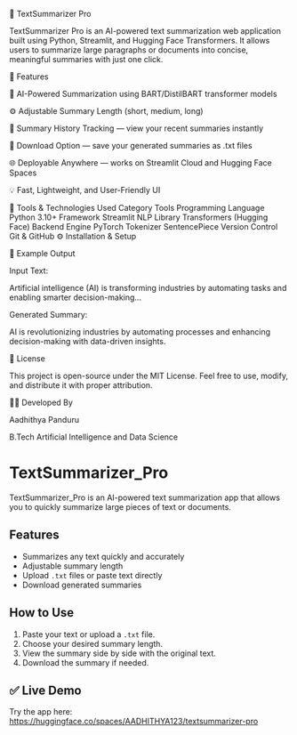 🧠 TextSummarizer Pro

TextSummarizer Pro is an AI-powered text summarization web application built using Python, Streamlit, and Hugging Face Transformers.
It allows users to summarize large paragraphs or documents into concise, meaningful summaries with just one click.

🚀 Features

🧩 AI-Powered Summarization using BART/DistilBART transformer models

⚙️ Adjustable Summary Length (short, medium, long)

📜 Summary History Tracking — view your recent summaries instantly

💾 Download Option — save your generated summaries as .txt files

🌐 Deployable Anywhere — works on Streamlit Cloud and Hugging Face Spaces

💡 Fast, Lightweight, and User-Friendly UI

🧰 Tools & Technologies Used
Category	Tools
Programming Language	Python 3.10+
Framework	Streamlit
NLP Library	Transformers (Hugging Face)
Backend Engine	PyTorch
Tokenizer	SentencePiece
Version Control	Git & GitHub
⚙️ Installation & Setup

🧠 Example Output

Input Text:

Artificial intelligence (AI) is transforming industries by automating tasks and enabling smarter decision-making...

Generated Summary:

AI is revolutionizing industries by automating processes and enhancing decision-making with data-driven insights.

📜 License

This project is open-source under the MIT License.
Feel free to use, modify, and distribute it with proper attribution.

👨‍💻 Developed By

Aadhithya Panduru

B.Tech Artificial Intelligence and Data Science
# TextSummarizer_Pro

TextSummarizer_Pro is an AI-powered text summarization app that allows you to quickly summarize large pieces of text or documents.

## Features
- Summarizes any text quickly and accurately
- Adjustable summary length
- Upload `.txt` files or paste text directly
- Download generated summaries

## How to Use
1. Paste your text or upload a `.txt` file.
2. Choose your desired summary length.
3. View the summary side by side with the original text.
4. Download the summary if needed.

## ✅ Live Demo
Try the app here:
https://huggingface.co/spaces/AADHITHYA123/textsummarizer-pro



